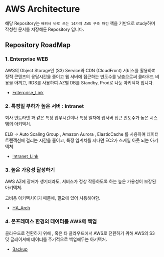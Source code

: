# AWS Architecture
해당 Repository는 ```배워서 바로 쓰는 14가지 AWS 구축 패턴``` 책을 기반으로 study하며 작성한 문서를 저장해둔 Repository 입니다.

## Repository RoadMap
### 1. Enterprise WEB
AWS의 Object Storage인 (S3) Service와 CDN (CloudFront) 서비스를 활용하여 정적 콘텐츠의 응답시간을 줄이고 웹 서버에 접근하는 빈도수를 낮춤으로써 클라우드 비용을 아끼고, RDS를 사용하여 AZ별 DB를 Standby, Prod로 나눈 아키텍처 입니다.
- [Enterprise_Link](./Enterprise_WEB/)

### 2. 특정일 부하가 높은 서버 : Intranet
회사 인트라넷 과 같은 특정 업무시간이나 특정 일자에 웹서버 접근 빈도수가 높은 시스템의 아키텍처.

ELB -> Auto Scaling Group , Amazon Aurora , ElasticCache 를 사용하여 데이터 트랜잭션에 걸리는 시간을 줄이고, 특정 임계치를 지나면 EC2가 스케일 아웃 되는 아키텍처

- [Intranet_Link](./특정일_부하가높은_서버_%20intranet/)

### 3. 높은 가용성 달성하기
AWS AZ에 장애가 생기더라도, 서비스가 정상 작동하도록 하는 높은 가용성이 보장된 아키텍처.

고비용 아키텍처이기 때문에, 필요에 있어 사용해야함.

- [HA_Arch](./높은_가용성_달성하기/)

### 4. 온프레미스 환경의 데이터를 AWS에 백업
클라우드로 전환하기 위해 , 혹은 타 클라우드에서 AWS로 전환하기 위해 AWS의 S3 및 글레이셔에 데이터를 주기적으로 백업해두는 아키텍처.

- [Backup](./온프레미스_환경의_데이터_AWS백업/)
